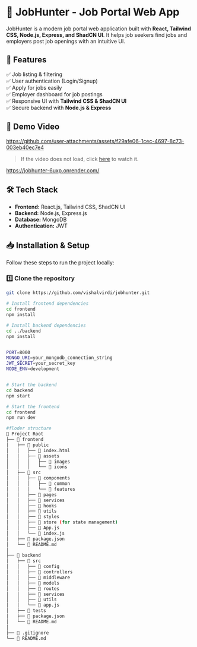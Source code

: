 # 🏢 JobHunter - Job Portal Web App

JobHunter is a modern job portal web application built with **React, Tailwind CSS, Node.js, Express, and ShadCN UI**. It helps job seekers find jobs and employers post job openings with an intuitive UI.

## 🚀 Features
✅ Job listing & filtering  
✅ User authentication (Login/Signup)  
✅ Apply for jobs easily  
✅ Employer dashboard for job postings  
✅ Responsive UI with **Tailwind CSS & ShadCN UI**  
✅ Secure backend with **Node.js & Express**  

## 🎥 Demo Video  
https://github.com/user-attachments/assets/f29afe06-1cec-4697-8c73-003eb40ec7e4  

> If the video does not load, click [here](https://github.com/user-attachments/assets/f29afe06-1cec-4697-8c73-003eb40ec7e4) to watch it.  

https://jobhunter-6uxp.onrender.com/

## 🛠️ Tech Stack
- **Frontend:** React.js, Tailwind CSS, ShadCN UI  
- **Backend:** Node.js, Express.js  
- **Database:** MongoDB  
- **Authentication:** JWT  

## 📥 Installation & Setup
Follow these steps to run the project locally:

### 1️⃣ Clone the repository
```sh
git clone https://github.com/vishalvirdi/jobhunter.git

# Install frontend dependencies
cd frontend
npm install

# Install backend dependencies
cd ../backend
npm install


PORT=8000
MONGO_URI=your_mongodb_connection_string
JWT_SECRET=your_secret_key
NODE_ENV=development


# Start the backend
cd backend
npm start

# Start the frontend
cd frontend
npm run dev

#floder structure
📁 Project Root
├── 📁 frontend
│   ├── 📁 public
│   │   ├── 📄 index.html
│   │   ├── 📁 assets
│   │   │   ├── 📁 images
│   │   │   └── 📁 icons
│   ├── 📁 src
│   │   ├── 📁 components
│   │   │   ├── 📁 common
│   │   │   └── 📁 features
│   │   ├── 📁 pages
│   │   ├── 📁 services
│   │   ├── 📁 hooks
│   │   ├── 📁 utils
│   │   ├── 📁 styles
│   │   ├── 📁 store (for state management)
│   │   ├── 📄 App.js
│   │   └── 📄 index.js
│   ├── 📄 package.json
│   └── 📄 README.md
│
├── 📁 backend
│   ├── 📁 src
│   │   ├── 📁 config
│   │   ├── 📁 controllers
│   │   ├── 📁 middleware
│   │   ├── 📁 models
│   │   ├── 📁 routes
│   │   ├── 📁 services
│   │   ├── 📁 utils
│   │   └── 📄 app.js
│   ├── 📁 tests
│   ├── 📄 package.json
│   └── 📄 README.md
│
├── 📄 .gitignore
└── 📄 README.md

